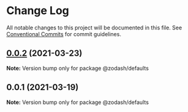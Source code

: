 # Change Log

All notable changes to this project will be documented in this file.
See [Conventional Commits](https://conventionalcommits.org) for commit guidelines.

## [0.0.2](https://github.com/zcorky/zodash/compare/@zodash/defaults@0.0.1...@zodash/defaults@0.0.2) (2021-03-23)

**Note:** Version bump only for package @zodash/defaults





## 0.0.1 (2021-03-19)

**Note:** Version bump only for package @zodash/defaults

